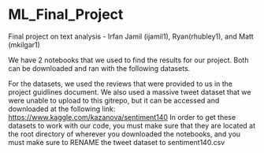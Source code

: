 # ML_Final_Project
Final project on text analysis - Irfan Jamil (ijamil1), Ryan(rhubley1), and Matt (mkilgar1)

We have 2 notebooks that we used to find the results for our project. Both can be downloaded
and ran with the following datasets.

For the datasets, we used the reviews that were provided to us in the project guidlines document.
We also used a massive tweet dataset that we were unable to upload to this gitrepo, but it can
be accessed and downloaded at the following link:
https://www.kaggle.com/kazanova/sentiment140
In order to get these datasets to work with our code, you must make sure that they are located at
the root directory of wherever you downloaded the notebooks, and you must make sure to RENAME
the tweet dataset to sentiment140.csv

